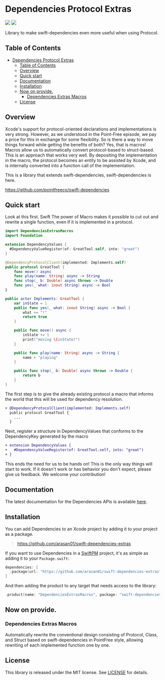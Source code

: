# Dependencies Protocol Extras

[![](https://img.shields.io/endpoint?url=https%3A%2F%2Fswiftpackageindex.com%2Fapi%2Fpackages%2Farasan01%2Fswift-dependencies-extras%2Fbadge%3Ftype%3Dswift-versions)](https://swiftpackageindex.com/arasan01/swift-dependencies-extras)
[![](https://img.shields.io/endpoint?url=https%3A%2F%2Fswiftpackageindex.com%2Fapi%2Fpackages%2Farasan01%2Fswift-dependencies-extras%2Fbadge%3Ftype%3Dplatforms)](https://swiftpackageindex.com/arasan01/swift-dependencies-extras)

Library to make swift-dependencies even more useful when using Protocol.

## Table of Contents

- [Dependencies Protocol Extras](#dependencies-protocol-extras)
  - [Table of Contents](#table-of-contents)
  - [Overview](#overview)
  - [Quick start](#quick-start)
  - [Documentation](#documentation)
  - [Installation](#installation)
  - [Now on provide.](#now-on-provide)
    - [Dependencies Extras Macros](#dependencies-extras-macros)
  - [License](#license)

## Overview

Xcode's support for protocol-oriented declarations and implementations is very strong. However, as we understood in the Point-Free episode, we pay a price for this in exchange for some flexibility. So is there a way to move things forward while getting the benefits of both? Yes, that is macros! Macros allow us to automatically convert protocol-based to struct-based. This is an approach that works very well. By depositing the implementation in the macro, the protocol becomes an entity to be assisted by Xcode, and is internally converted into a function call of the implementation.

This is a library that extends swift-dependencies, swift-dependencies is here.

https://github.com/pointfreeco/swift-dependencies

## Quick start

Look at this first. Swift The power of Macro makes it possible to cut out and rewrite a single function, even if it is implemented in a protocol.

```swift
import DependenciesExtrasMacros
import Foundation

extension DependencyValues {
  #DependencyValueRegister(of: GreatTool.self, into: "great")
}

@DependencyProtocolClient(implemented: Implements.self)
public protocol GreatTool {
    func move() async
    func play(name: String) async -> String
    func stop(_ b: Double) async throws -> Double
    func yes(_ what: inout String) async -> Bool
}

public actor Implements: GreatTool {
    var inState = 1
    public func yes(_ what: inout String) async -> Bool {
        what += "!"
        return true
    }

    public func move() async {
        inState += 1
        print("moving \(inState)")
    }

    public func play(name: String) async -> String {
        name + "playing"
    }

    public func stop(_ b: Double) async throws -> Double {
        return b
    }
}
```

The first step is to give the already existing protocol a macro that informs the world that this will be used for dependency resolution.

```diff
+ @DependencyProtocolClient(implemented: Implements.self)
  public protocol GreatTool {
    ...
  }
```

Next, register a structure in DependencyValues that conforms to the DependencyKey generated by the macro

```diff
+ extension DependencyValues {
+   #DependencyValueRegister(of: GreatTool.self, into: "great")
+ }
```

This ends the need for us to be hands on! This is the only way things will start to work. If it doesn't work or has behavior you don't expect, please give us feedback. We welcome your contribution!

## Documentation

The latest documentation for the Dependencies APIs is available [here][docs].

## Installation

You can add Dependencies to an Xcode project by adding it to your project as a package.

> https://github.com/arasan01/swift-dependencies-extras

If you want to use Dependencies in a [SwiftPM](https://swift.org/package-manager/) project, it's as
simple as adding it to your `Package.swift`:

``` swift
dependencies: [
  .package(url: "https://github.com/arasan01/swift-dependencies-extras", from: "0.1.0")
]
```

And then adding the product to any target that needs access to the library:

```swift
.product(name: "DependenciesExtrasMacros", package: "swift-dependencies-extras"),
```

## Now on provide.

### Dependencies Extras Macros

Automatically rewrite the conventional design consisting of Protocol, Class, and Struct based on swift-dependencies in PointFree style, allowing rewriting of each implemented function one by one.

## License

This library is released under the MIT license. See [LICENSE](LICENSE) for details.

[docs]: https://swiftpackageindex.com/arasan01/swift-dependencies-extras/main/documentation/dependenciesextrasmacros
